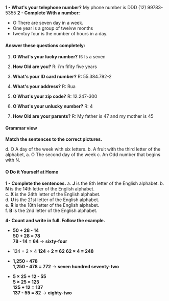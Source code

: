 **1 - What's your telephone number?** My phone number is DDD (12) 99783-5355
**2 - Complete With a number:**
- O There are seven day in a week.
- One year is a group of twelvw months
- twentuy four is the number of hours in a day.

#### Answer these questions completely:
1. **O What's your Iucky number?** 
   R: Is a seven
   
2. **How Old are you?** 
   R: i´m fifity five years
   
3. **What's your ID card number?**
   R: 55.384.792-2
   
4. **What's your address?**
   R: Rua
   
5. **O What's your zip code?**
   R: 12.247-300
   
6. **O What's your unlucky number?**
   R: 4
   
7. **How Old are your parents?**
   R: My father is 47 and my mother is 45

#### Grammar view
**Match the sentences to the correct pictures.**

d. O A day of the week with six Ietters.
b. A fruit with the third letter of the alphabet,
a. O The second day of the week
c. An Odd number that begins with N.


#### O Do it Yourself at Home
**1 - Complete the sentences.**
a. **J** is the 8th letter of the English alphabet.
b. **N** is the 14th letter of the English alphabet.  
c. **X** is the 24th letter of the English alphabet.  
d. **U** is the 21st letter of the English alphabet.  
e. **R** is the 18th letter of the English alphabet.  
f. **B** is the 2nd letter of the English alphabet.

**4- Count and write in full. Follow the example.**
- **50 + 28 - 14**  
    **50 + 28 = 78**  
    **78 - 14 = 64** → **sixty-four**
    
- 124 ÷ 2 × 4
	**124 ÷ 2 = 62**
	**62 × 4 = 248**
    
- **1,250 - 478**  
    **1,250 - 478 = 772** → **seven hundred seventy-two**
    
- **5 × 25 + 12 - 55**  
    **5 × 25 = 125**  
    **125 + 12 = 137**  
    **137 - 55 = 82** → **eighty-two**











